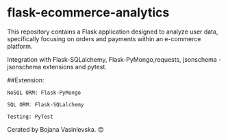 # flask-ecommerce-analytics
This repository contains a Flask application designed to analyze user data, specifically focusing on orders and payments within an e-commerce platform.

Integration with Flask-SQLalchemy, Flask-PyMongo,requests, jsonschema - jsonschema extensions and pytest.

##Extension:

    NoSQL ORM: Flask-PyMongo

    SQL ORM: Flask-SQLalchemy

    Testing: PyTest

Cerated by Bojana Vasinlevska. 😊
